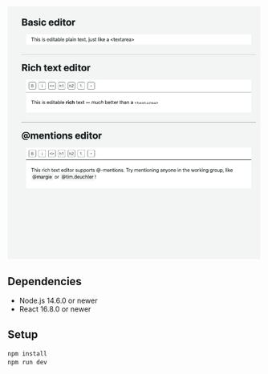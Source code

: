 ![Screenshot of Slate editors: a basic version, a rich text editor with toolbar, and a rich editor with @mention support](screenshot.png)

## Dependencies

* Node.js 14.6.0 or newer
* React 16.8.0 or newer

## Setup

```sh
npm install
npm run dev
```
